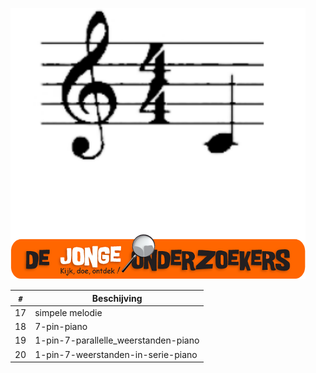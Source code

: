 ![Boek 5: Muziek](voorpagina_5.png)

`#`|Beschijving
---|-----------------------
17 |simpele melodie
18 |7-pin-piano
19 |1-pin-7-parallelle_weerstanden-piano
20 |1-pin-7-weerstanden-in-serie-piano


